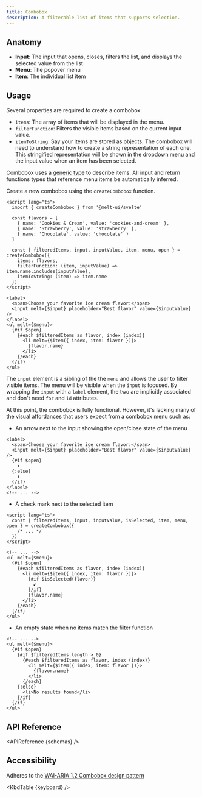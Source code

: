 ```yaml
---
title: Combobox
description: A filterable list of items that supports selection.
---
```


<script>
    import { APIReference, KbdTable, Callout, a as A } from '$docs/components'
    export let schemas
    export let keyboard
</script>

## Anatomy

- **Input**: The input that opens, closes, filters the list, and displays the selected value from
  the list
- **Menu**: The popover menu
- **Item**: The individual list item

## Usage

Several properties are required to create a combobox:

- `items`: The array of items that will be displayed in the menu.
- `filterFunction`: Filters the visible items based on the current input value.
- `itemToString`: Say your items are stored as objects. The combobox will need to understand how to
  create a string representation of each one. This stringified representation will be shown in the
  dropdown menu and the input value when an item has been selected.

<Callout>
Combobox uses a <A href="https://www.typescriptlang.org/docs/handbook/2/generics.html">generic type</A> to describe items. All input and return functions types that reference menu items be automatically inferred.
</Callout>

Create a new combobox using the `createCombobox` function.

```svelte {10-14}
<script lang="ts">
  import { createCombobox } from '@melt-ui/svelte'

  const flavors = [
    { name: 'Cookies & Cream', value: 'cookies-and-cream' },
    { name: 'Strawberry', value: 'strawberry' },
    { name: 'Chocolate', value: 'chocolate' }
  ]

  const { filteredItems, input, inputValue, item, menu, open } = createCombobox({
    items: flavors,
    filterFunction: (item, inputValue) => item.name.includes(inputValue),
    itemToString: (item) => item.name
  })
</script>

<label>
  <span>Choose your favorite ice cream flavor:</span>
  <input melt={$input} placeholder="Best flavor" value={$inputValue} />
</label>
<ul melt={$menu}>
  {#if $open}
    {#each $filteredItems as flavor, index (index)}
      <li melt={$item({ index, item: flavor })}>
        {flavor.name}
      </li>
    {/each}
  {/if}
</ul>
```

The `input` element is a sibling of the the `menu` and allows the user to filter visible items. The
menu will be visible when the `input` is focused. By wrapping the `input` with a `label` element,
the two are implicitly associated and don't need `for` and `id` attributes.

At this point, the combobox is fully functional. However, it's lacking many of the visual
affordances that users expect from a combobox menu such as:

- An arrow next to the input showing the open/close state of the menu

```svelte {4-8}
<label>
  <span>Choose your favorite ice cream flavor:</span>
  <input melt={$input} placeholder="Best flavor" value={$inputValue} />
  {#if $open}
    ⬆️
  {:else}
    ⬇️
  {/if}
</label>
<!-- ... -->
```

- A check mark next to the selected item

```svelte /isSelected/#hi {12-14}
<script lang="ts">
  const { filteredItems, input, inputValue, isSelected, item, menu, open } = createCombobox({
    /* ... */
  })
</script>

<!-- ... -->
<ul melt={$menu}>
  {#if $open}
    {#each $filteredItems as flavor, index (index)}
      <li melt={$item({ index, item: flavor })}>
        {#if $isSelected(flavor)}
          ✔️
        {/if}
        {flavor.name}
      </li>
    {/each}
  {/if}
</ul>
```

- An empty state when no items match the filter function

```svelte {4-12}
<!-- ... -->
<ul melt={$menu}>
  {#if $open}
    {#if $filteredItems.length > 0}
      {#each $filteredItems as flavor, index (index)}
        <li melt={$item({ index, item: flavor })}>
          {flavor.name}
        </li>
      {/each}
    {:else}
      <li>No results found</li>
    {/if}
  {/if}
</ul>
```

## API Reference

<APIReference {schemas} />

## Accessibility

Adheres to the [WAI-ARIA 1.2 Combobox design pattern](https://www.w3.org/TR/wai-aria-1.2/#combobox)

<KbdTable {keyboard} />
